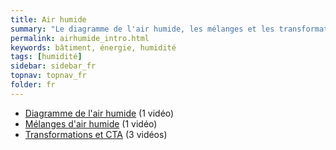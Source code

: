 ```yaml
---
title: Air humide
summary: "Le diagramme de l'air humide, les mélanges et les transformations de l'air dans les CTA"
permalink: airhumide_intro.html
keywords: bâtiment, énergie, humidité
tags: [humidité]
sidebar: sidebar_fr
topnav: topnav_fr
folder: fr
---
```


* [Diagramme de l'air humide](/airhumide_dah.html) (1 vidéo)
* [Mélanges d'air humide](/airhumide_melanges.html) (1 vidéo)
* [Transformations et CTA](/airhumide_transformations.html) (3 vidéos)
